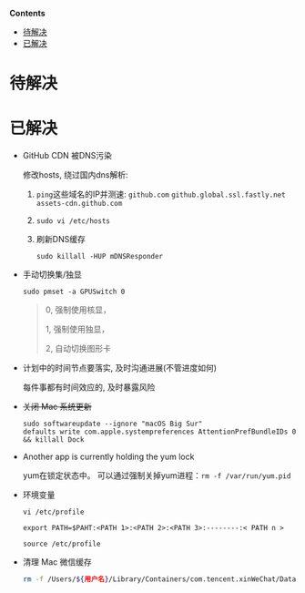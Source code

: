 <!-- START doctoc generated TOC please keep comment here to allow auto update -->
<!-- DON'T EDIT THIS SECTION, INSTEAD RE-RUN doctoc TO UPDATE -->
**Contents**

- [待解决](#%E5%BE%85%E8%A7%A3%E5%86%B3)
- [已解决](#%E5%B7%B2%E8%A7%A3%E5%86%B3)

<!-- END doctoc generated TOC please keep comment here to allow auto update -->

# 待解决

# 已解决

- GitHub CDN 被DNS污染

  修改hosts, 绕过国内dns解析:

  1. `ping`这些域名的IP并测速: `github.com` `github.global.ssl.fastly.net`
      `assets-cdn.github.com`

  2. `sudo vi /etc/hosts`

  3. 刷新DNS缓存

     `sudo killall -HUP mDNSResponder`

- 手动切换集/独显

  ```shell
  sudo pmset -a GPUSwitch 0
  ```
  
  > 0, 强制使用核显，
  >
  > 1, 强制使用独显，
  >
  > 2, 自动切换图形卡
  
  

- 计划中的时间节点要落实, 及时沟通进展(不管进度如何)

    每件事都有时间效应的, 及时暴露风险

- ~~关闭 Mac 系统更新~~

    ```shell
    sudo softwareupdate --ignore "macOS Big Sur"
    defaults write com.apple.systempreferences AttentionPrefBundleIDs 0 && killall Dock 
    ```
    
- Another app is currently holding the yum lock

    yum在锁定状态中。
    可以通过强制关掉yum进程：`rm -f /var/run/yum.pid`

- 环境变量

    `vi /etc/profile`

    `export PATH=$PAHT:<PATH 1>:<PATH 2>:<PATH 3>:--------:< PATH n >`

    `source /etc/profile`
    
- 清理 Mac 微信缓存

    ```sh
    rm -f /Users/${用户名}/Library/Containers/com.tencent.xinWeChat/Data/Library/Application Support/com.tencent.xinWeChat/2.0b4.0.9/${一串英文数字}/Message/MessageTemp/*
    ```

    

